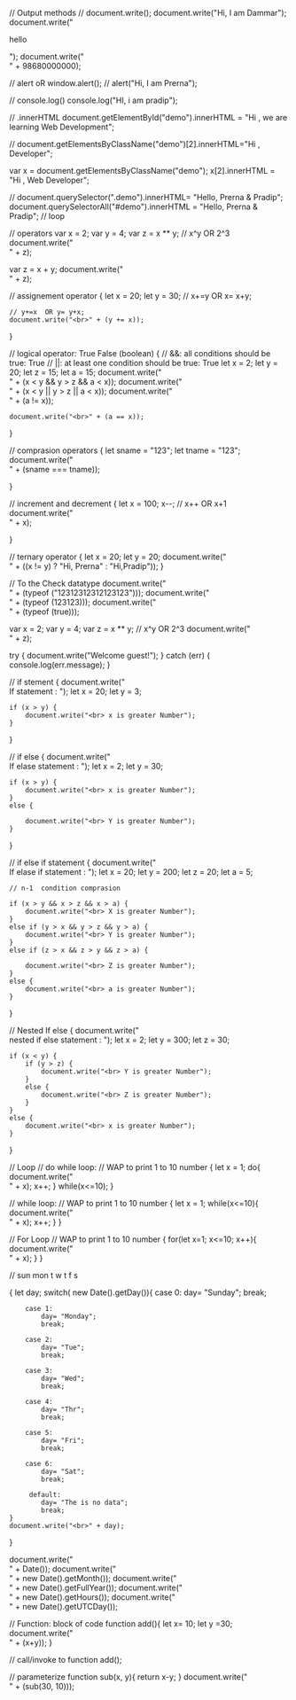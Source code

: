 // Output methods
// document.write();
document.write("Hi, I am Dammar");
document.write(" <br> <p> hello </p>");
document.write("<br>" + 98680000000);


// alert oR window.alert();
// alert("Hi, I am Prerna");

// console.log()
console.log("HI, i am pradip");


// .innerHTML
document.getElementById("demo").innerHTML = "Hi , we are learning Web Development";

// document.getElementsByClassName("demo")[2].innerHTML="Hi , Developer";

var x = document.getElementsByClassName("demo");
x[2].innerHTML = "Hi , Web Developer";


// document.querySelector(".demo").innerHTML= "Hello, Prerna & Pradip";
document.querySelectorAll("#demo").innerHTML = "Hello, Prerna & Pradip";
// loop


// operators
var x = 2;
var y = 4;
var z = x ** y;
// x^y OR 2^3
document.write("<br>" + z);

var z = x + y;
document.write("<br>" + z);

// assignement operator
{
    let x = 20;
    let y = 30;
    // x+=y  OR x= x+y;

    // y+=x  OR y= y+x;
    document.write("<br>" + (y += x));
}

// logical operator: True False (boolean)
{
    // &&: all conditions should be true: True
    // ||: at least one condition should be true: True
    let x = 2;
    let y = 20;
    let z = 15;
    let a = 15;
    document.write("<br>" + (x < y && y > z && a < x));
    document.write("<br>" + (x < y || y > z || a < x));
    document.write("<br>" + (a != x));

    document.write("<br>" + (a == x));
}


// comprasion operators
{
    let sname = "123";
    let tname = "123";
    document.write("<br>" + (sname === tname));

}

// increment and decrement
{
    let x = 100;
    x--;
    // x++ OR x+1
    document.write("<br>" + x);

}

// ternary operator
{
    let x = 20;
    let y = 20;
    document.write("<br>" + ((x != y) ? "Hi, Prerna" : "Hi,Pradip"));
}

// To the Check datatype
document.write("<br>" + (typeof ("12312312312123123")));
document.write("<br>" + (typeof (123123)));
document.write("<br>" + (typeof (true)));

var x = 2;
var y = 4;
var z = x ** y;
// x^y OR 2^3
document.write("<br>" + z);

try {
    document.write("Welcome guest!");
}
catch (err) {
    console.log(err.message);
}



//   if stement
{
    document.write("<br> If statement : ");
    let x = 20;
    let y = 3;

    if (x > y) {
        document.write("<br> x is greater Number");
    }
}

// if else 
{
    document.write("<br> If  elase statement : ");
    let x = 2;
    let y = 30;

    if (x > y) {
        document.write("<br> x is greater Number");
    }
    else {

        document.write("<br> Y is greater Number");
    }
}

// if else if statement
{
    document.write("<br> If  elase if statement : ");
    let x = 20;
    let y = 200;
    let z = 20;
    let a = 5;

    // n-1  condition comprasion

    if (x > y && x > z && x > a) {
        document.write("<br> X is greater Number");
    }
    else if (y > x && y > z && y > a) {
        document.write("<br> Y is greater Number");
    }
    else if (z > x && z > y && z > a) {

        document.write("<br> Z is greater Number");
    }
    else {
        document.write("<br> a is greater Number");
    }


}

// Nested If else 
{
    document.write("<br> nested if else statement : ");
    let x = 2;
    let y = 300;
    let z = 30;

    if (x < y) {
        if (y > z) {
            document.write("<br> Y is greater Number");
        }
        else {
            document.write("<br> Z is greater Number");
        }
    }
    else {
        document.write("<br> x is greater Number");
    }
}

// Loop
// do while loop: 
// WAP to print 1 to 10 number 
{
    let x = 1;
    do{
        document.write("<br>" + x);
        x++;
    }
    while(x<=10);
}

//  while loop: 
// WAP to print 1 to 10 number 
{
    let x = 1;
    while(x<=10){
        document.write("<br>" + x);
        x++;
    }
}

// For Loop
// WAP to print 1 to 10 number 
{
    for(let x=1; x<=10; x++){
        document.write("<br>" + x); 
    }
}

//  sun mon t w t f s

{
    let day;
    switch( new Date().getDay()){
        case 0:
            day= "Sunday";
            break;

        case 1:
            day= "Monday";
            break;

        case 2:
            day= "Tue";
            break;

        case 3:
            day= "Wed";
            break;

        case 4:
            day= "Thr";
            break;

        case 5:
            day= "Fri";
            break;

        case 6:
            day= "Sat";
            break;

         default:
            day= "The is no data";
            break;
    }
    document.write("<br>" + day); 
}

document.write("<br>" + Date()); 
document.write("<br>" + new Date().getMonth()); 
document.write("<br>" + new Date().getFullYear()); 
document.write("<br>" + new Date().getHours()); 
document.write("<br>" + new Date().getUTCDay()); 


// Function: block of code 
function add(){
    let x= 10;
    let y =30;
    document.write("<br>" + (x+y));
 }

//  call/invoke to function
 add(); 

//  parameterize
 function sub(x, y){
    return x-y;
 }
 document.write("<br>" + (sub(30, 10)));






